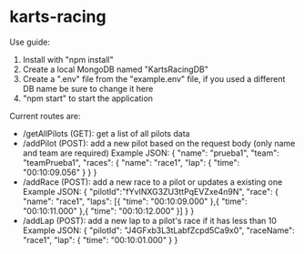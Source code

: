 # karts-racing

Use guide:

1. Install with "npm install"
2. Create a local MongoDB named "KartsRacingDB"
3. Create a ".env" file from the "example.env" file, if you used a different DB name be sure to change it here
4. "npm start" to start the application

Current routes are:

- /getAllPilots (GET): get a list of all pilots data
- /addPilot (POST): add a new pilot based on the request body (only name and team are required)
  Example JSON:
  {
  "name": "prueba1",
  "team": "teamPrueba1",
  "races": {
  "name": "race1",
  "lap": {
  "time": "00:10:09.056"
  }
  }
  }
- /addRace (POST): add a new race to a pilot or updates a existing one
  Example JSON:
  {
  "pilotId":"fYvINXG3ZU3ttPqEVZxe4n9N",
  "race": {
  "name": "race1",
  "laps": [{
  "time": "00:10:09.000"
  },{
  "time": "00:10:11.000"
  },{
  "time": "00:10:12.000"
  }]
  }
  }
- /addLap (POST): add a new lap to a pilot's race if it has less than 10
  Example JSON:
  {
  "pilotId": "J4GFxb3L3tLabfZcpd5Ca9x0",
  "raceName": "race1",
  "lap": {
  "time": "00:10:01.000"
  }
  }
